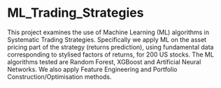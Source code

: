 # ML_Trading_Strategies
This project examines the use of Machine Learning (ML) algorithms in Systematic Trading Strategies.
Specifically we apply ML on the asset pricing part of the strategy (returns prediction), using fundamental data corresponding to stylised factors of returns, for 200 US stocks. 
The ML algorithms tested are Random Forest, XGBoost and Artificial Neural Networks. 
We also apply Feature Engineering and Portfolio Construction/Optimisation methods.



